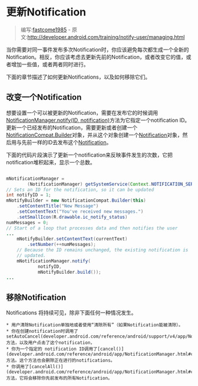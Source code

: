 # 更新Notification

> 编写:[fastcome1985](https://github.com/fastcome1985) - 原文:<http://developer.android.com/training/notify-user/managing.html>

当你需要对同一事件发布多次Notification时，你应该避免每次都生成一个全新的Notification。相反，你应该考虑去更新先前的Notification，或者改变它的值，或者增加一些值，或者两者同时进行。

下面的章节描述了如何更新Notifications，以及如何移除它们。



## 改变一个Notification

想要设置一个可以被更新的Notification，需要在发布它的时候调用[NotificationManager.notify(ID, notification)](developer.android.com/reference/android/app/NotificationManager.html#notify(int,%20android.app.Notification))方法为它指定一个notification ID。更新一个已经发布的Notification，需要更新或者创建一个[NotificationCompat.Builder](developer.android.com/reference/android/support/v4/app/NotificationCompat.Builder.html)对象，并从这个对象创建一个[Notification](developer.android.com/reference/android/app/Notification.html)对象，然后用与先前一样的ID去发布这个[Notification](developer.android.com/reference/android/app/Notification.html)。

下面的代码片段演示了更新一个notification来反映事件发生的次数，它把notification堆积起来，显示一个总数。


```java

mNotificationManager =
        (NotificationManager) getSystemService(Context.NOTIFICATION_SERVICE);
// Sets an ID for the notification, so it can be updated
int notifyID = 1;
mNotifyBuilder = new NotificationCompat.Builder(this)
    .setContentTitle("New Message")
    .setContentText("You've received new messages.")
    .setSmallIcon(R.drawable.ic_notify_status)
numMessages = 0;
// Start of a loop that processes data and then notifies the user
...
    mNotifyBuilder.setContentText(currentText)
        .setNumber(++numMessages);
    // Because the ID remains unchanged, the existing notification is
    // updated.
    mNotificationManager.notify(
            notifyID,
            mNotifyBuilder.build());
...

```

## 移除Notification

Notifications 将持续可见，除非下面任何一种情况发生。


    * 用户清除Notification单独地或者使用“清除所有”（如果Notification能被清除）。
    * 你在创建notification时调用了 setAutoCancel(developer.android.com/reference/android/support/v4/app/NotificationCompat.Builder.html#setAutoCancel(boolean))方法，以及用户点击了这个notification，
    * 你为一个指定的 notification ID调用了[cancel()](developer.android.com/reference/android/app/NotificationManager.html#cancel(int))方法。这个方法也会删除正在进行的notifications。
    * 你调用了[cancelAll()](developer.android.com/reference/android/app/NotificationManager.html#cancelAll())方法，它将会移除你先前发布的所有Notification。
